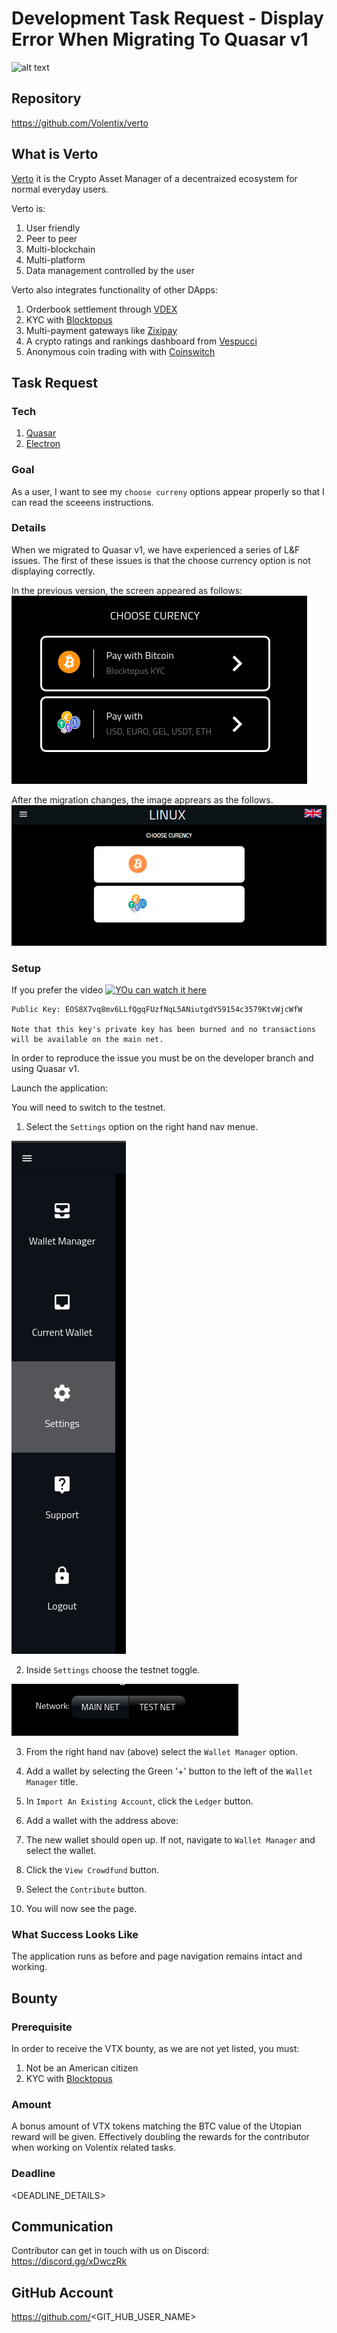 # Development Task Request - Display Error When Migrating To Quasar v1

![alt text](https://steemitimages.com/p/RGgukq5E6HBM2jscGd4Sszpv94XxHH2uqxMY9z21vaqHt5DacenbPxUP9zMFd4sJTWTa9NX4pjRuZ6TUCaCjwzbkiRDLsfwYMeQRHQRvcbNX1E2qpP5nqNhu5RzWCyL?format=match&mode=fit&width=640 "Verto Multi Platform Portfolio Manager")

## Repository

https://github.com/Volentix/verto

## What is Verto
[Verto](https://volentix.io/verto/) it is the Crypto Asset Manager of a decentraized ecosystem for normal everyday users.

Verto is:

1. User friendly
2. Peer to peer
3. Multi-blockchain
4. Multi-platform
5. Data management controlled by the user

Verto also integrates functionality of other DApps:

1. Orderbook settlement through [VDEX](https://volentix.io/documentation/vdex-whitepaper/)
2. KYC with [Blocktopus](https://blocktopus.io/)
3. Multi-payment gateways like [Zixipay](https://zixipay.com/login)
4. A crypto ratings and rankings dashboard from [Vespucci](https://vespucci.site/)
5. Anonymous coin trading with with [Coinswitch](https://coinswitch.co/)

## Task Request

### Tech

1. [Quasar](https://quasar-framework.org/)
2. [Electron](https://electronjs.org/)

### Goal

As a user, I want to see my `choose curreny` options appear properly so that I can read the sceeens instructions.

### Details

When we migrated to Quasar v1, we have experienced a series of L&F issues. The first of these issues is that the choose currency option is not displaying correctly.

In the previous version, the screen appeared as follows:
![](TR_0001_images/tr0001Original.png)


After the migration changes, the image apprears as the follows.
![](TR_0001_images/tr0001bugimage.png)

### Setup

If you prefer the video [![YOu can watch it here](https://img.youtube.com/vi/ong80lAty5A/0.jpg)](https://www.youtube.com/watch?v=ong80lAty5A)

```
Public Key: EOS8X7vq8mv6LLfQgqFUzfNqL5ANiutgdY59154c3579KtvWjcWfW

Note that this key's private key has been burned and no transactions will be available on the main net.
```

In order to reproduce the issue you must be on the developer branch and using Quasar v1.

Launch the application:

You will need to switch to the testnet.

1. Select the `Settings` option on the right hand nav menue.

![](TR_0001_images/tr0001Options.png)

2. Inside `Settings` choose the testnet toggle.

![](TR_0001_images/tr001Toggle.png)

3. From the right hand nav (above) select the `Wallet Manager` option.

4. Add a wallet by selecting the Green '+' button to the left of the `Wallet Manager` title.

5. In `Import An Existing Account`, click the `Ledger` button.

6. Add a wallet with the address above: 

7. The new wallet should open up. If not, navigate to `Wallet Manager` and select the wallet.

8. Click the `View Crowdfund` button.

9. Select the `Contribute` button.

10. You will now see the page.


### What Success Looks Like

The application runs as before and page navigation remains intact and working.

## Bounty

### Prerequisite

In order to receive the VTX bounty, as we are not yet listed, you must:

1. Not be an American citizen
2. KYC with [Blocktopus](https://blocktopus.io/)

### Amount

A bonus amount of VTX tokens matching the BTC value of the Utopian reward will be given. Effectively doubling the rewards for the contributor when working on Volentix related tasks.

### Deadline

<DEADLINE_DETAILS>

## Communication
Contributor can get in touch with us on Discord: https://discord.gg/xDwczRk

## GitHub Account
https://github.com/<GIT_HUB_USER_NAME>